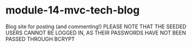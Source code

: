 # module-14-mvc-tech-blog
Blog site for posting (and commenting!)
PLEASE NOTE THAT THE SEEDED USERS CANNOT BE LOGGED IN, AS THEIR PASSWORDS HAVE NOT BEEN PASSED THROUGH BCRYPT